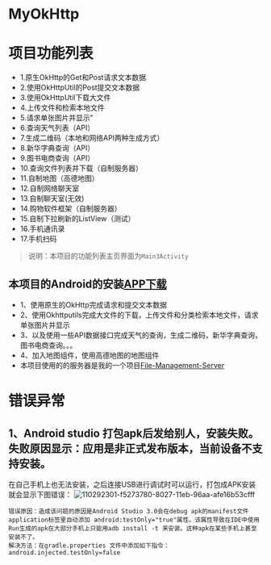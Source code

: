 # MyOkHttp
# 项目功能列表
* 1.原生OkHttp的Get和Post请求文本数据
* 2.使用OkHttpUtil的Post提交文本数据
* 3.使用OkHttpUtil下载大文件
* 4.上传文件和检索本地文件
* 5.请求单张图片并显示"
* 6.查询天气列表（API）
* 7.生成二维码（本地和网络API两种生成方式）
* 8.新华字典查询（API）
* 9.图书电商查询（API）
* 10.查询文件列表并下载（自制服务器）
* 11.自制地图（高德地图）
* 12.自制网络聊天室
* 13.自制聊天室(无效)
* 14.购物软件框架（自制服务器）
* 15.自制下拉刷新的ListView（测试）
* 16.手机通讯录
* 17.手机扫码
> 说明：本项目的功能列表主页界面为```Main3Activity```
## 本项目的Android的安装[APP下载](https://github.com/ZhangHeng0805/MyOkHttp/releases/download/V1-4.30/MyOkHttp_V1-4.30.apk)
* 1、使用原生的OkHttp完成请求和提交文本数据
* 2、使用Okhttputils完成大文件的下载，上传文件和分类检索本地文件，请求单张图片并显示
* 3、以及使用一些API数据接口完成天气的查询，生成二维码，新华字典查询，图书电商查询。。。
* 4、加入地图组件，使用高德地图的地图组件
* 本项目使用的的服务器是我的一个项目[File-Management-Server](https://github.com/ZhangHeng0805/File-Management-Server)
# 错误异常         
## 1、Android studio 打包apk后发给别人，安装失败。失败原因显示：应用是非正式发布版本，当前设备不支持安装。
在自己手机上也无法安装，之后连接USB进行调试时可以运行，打包成APK安装就会显示下图错误：
![110292301-f5273780-8027-11eb-96aa-afe16b53cfff](https://user-images.githubusercontent.com/74289276/110292703-9910e300-8028-11eb-926c-51ab608d97f6.png)
```text
错误原因：造成该问题的原因是Android Studio 3.0会在debug apk的manifest文件application标签里自动添加 android:testOnly="true"属性。该属性导致在IDE中使用Run生成的apk在大部分手机上只能用adb install -t 来安装。这种apk在某些手机上甚至安装不了。
解决方法：在gradle.properties 文件中添加如下指令：android.injected.testOnly=false
```
